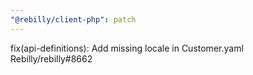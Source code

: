 ```yaml
---
"@rebilly/client-php": patch
---
```


fix(api-definitions): Add missing locale in Customer.yaml Rebilly/rebilly#8662
